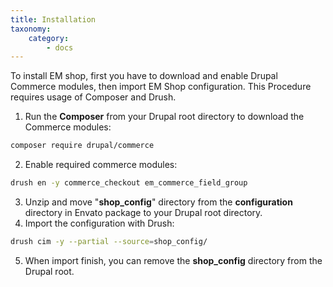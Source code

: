 ```yaml
---
title: Installation
taxonomy:
    category:
        - docs
---
```


To install EM shop, first you have to download and enable Drupal Commerce modules, then import EM Shop configuration. This Procedure requires usage of Composer and Drush.

1. Run the **Composer** from your Drupal root directory to download the Commerce modules:

```sh
composer require drupal/commerce
```

2. Enable required commerce modules:

```sh
drush en -y commerce_checkout em_commerce_field_group
```

3. Unzip and move "**shop_config**" directory from the **configuration** directory in Envato package to your Drupal root directory.
4. Import the configuration with Drush:

```sh
drush cim -y --partial --source=shop_config/
```

5. When import finish, you can remove the **shop_config** directory from the Drupal root.
